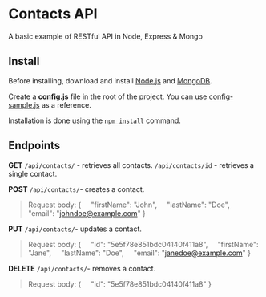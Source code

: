 # Contacts API

A basic example of RESTful API in Node, Express & Mongo

## Install
Before installing, download and install [Node.js](https://nodejs.org/en/download/) and [MongoDB]([https://www.mongodb.com/download-center/community](https://www.mongodb.com/download-center/community)).

Create a **config.js**  file in the root of the project. You can use [config-sample.js]([https://github.com/pavlinpetrov/contacts-api/blob/master/config-sample.js](https://github.com/pavlinpetrov/contacts-api/blob/master/config-sample.js)) as a reference.

Installation is done using the  [`npm install`](https://docs.npmjs.com/getting-started/installing-npm-packages-locally) command.



## Endpoints
**GET**
`/api/contacts/` - retrieves all contacts.
`/api/contacts/id` - retrieves a single contact.

**POST**
`/api/contacts/`- creates a contact.
> Request body:
>  {
&nbsp; &nbsp; "firstName": "John",
&nbsp; &nbsp; "lastName": "Doe",
&nbsp; &nbsp; "email": "johndoe@example.com"
}

**PUT**
`/api/contacts/`- updates a contact.
> Request body:
 {
&nbsp; &nbsp; "id": "5e5f78e851bdc04140f411a8",
&nbsp; &nbsp; "firstName": "Jane",
&nbsp; &nbsp; "lastName": "Doe",
&nbsp; &nbsp; "email": "janedoe@example.com"
}

**DELETE**
`/api/contacts/`- removes a contact.
> Request body:
> {
&nbsp; &nbsp; "id": "5e5f78e851bdc04140f411a8"
}